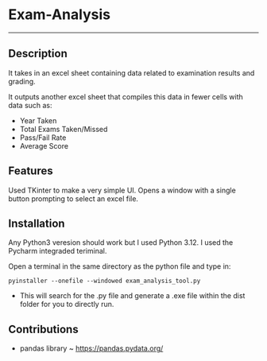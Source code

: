 # Exam-Analysis
___
 
## Description
 It takes in an excel sheet containing data related to examination results and grading.

 It outputs another excel sheet that compiles this data in fewer cells with data such as:
 - Year Taken
 - Total Exams Taken/Missed
 - Pass/Fail Rate
 - Average Score

## Features
Used TKinter to make a very simple UI. Opens a window with a single button prompting to select an excel file.

## Installation
Any Python3 veresion should work but I used Python 3.12. I used the Pycharm integraded teriminal.

Open a terminal in the same directory as the python file and type in:
```
pyinstaller --onefile --windowed exam_analysis_tool.py
```
- This will search for the .py file and generate a .exe file within the dist folder for you to directly run.

## Contributions
- pandas library ~ https://pandas.pydata.org/